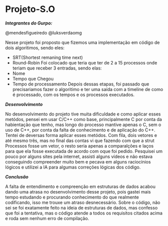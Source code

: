 # Projeto-S.O
***Integrantes do Gurpo:***

@mendesfigueiredo
@luksverdaomg

Nesse projeto foi proposto que fizemos uma implementação em código de dois algoritimos, sendo eles: 
- SRT(Shortest remaning time next)
- Round-Robin
Foi colocado que teria que ter de 2 a 15 processos onde teriam que receber 3 entradas, sendo elas:
- Nome
- Tempo que Chegou
- Tempo de processamento
Depois dessas etapas, foi passado que precisariamos fazer o algoritimo e ter uma saída com a timeline de como é processado, com os tempos e os processos executados.

***Desenvolvimento***

No desenvolvimento do projeto tive muita dificuldade e como aplicar esses metódos, pensei em usar C/C++ como base, principalmente C por conta da habientação que tenho, mas longo do processo mantive apenas o C, sem o uso de C++, por conta da falta de conhecimento e de aplicação do C++. 
Tentei de deversas forma aplicar esses metódos. Com fila, dois vetores e até mesmo três, mas no final das contas vi que fazendo com que a strut Processos fosse um vetor, o resto seria apenas a comparalções e laços para que ela fosse executada de acordo com oque foi pedido. 
Pesquisei um pouco por alguns sites pela internet, assisti alguns vídeos e não estava conseguindo compreender muito bem e pecava em alguns raciocínios lógicos e utilizei a IA para algumas correções lógicas dos código. 

***Conclusão***

A falta de entendimento e compreenção em estruturas de dados acabou dando uma atrasa no desenvolvimento desse projeto, pois gastei mais tempo estudando e procurando conhecimento do que realmente codificando, isso me trouxe um atraso desnecessário. 
Sobre o código, não sei se foi exatamente feito na ideia de estruturas de dados, mas confesso que foi a tentativa, mas o código atende a todos os requisitos citados acima e roda sem nenhum erro de compilação. 
